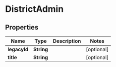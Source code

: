 
# DistrictAdmin

## Properties
Name | Type | Description | Notes
------------ | ------------- | ------------- | -------------
**legacyId** | **String** |  |  [optional]
**title** | **String** |  |  [optional]



